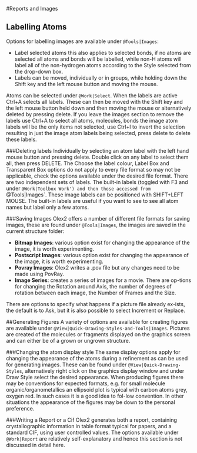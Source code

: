 #Reports and Images

## Labelling Atoms
Options for labelling images are available under `@Tools|Images`:

- Label selected atoms this also applies to selected bonds, if no atoms are selected all atoms and bonds will be labelled, while non-H atoms will label all of the non-hydrogen atoms according to the Style selected from the drop-down box. 
- Labels can be moved, individually or in groups, while holding down the Shift key and the left mouse button and moving the mouse.

Atoms can be selected under `@Work|Select`. When the labels are active Ctrl+A selects all labels. These can then be moved with the Shift key and the left mouse button held down and then moving the mouse or alternatively deleted by pressing delete. If you leave the images section to remove the labels use Ctrl+A to select all atoms, molecules, bonds the image atom labels will be the only items not selected, use Ctrl+I to invert the selection resulting in just the image atom labels being selected, press delete to delete these labels.

###Deleting labels
Individually by selecting an atom label with the left hand mouse button and pressing delete.
Double click on any label to select them all, then press DELETE.
The Choose the label colour, Label Box and Transparent Box options do not apply to every file format so may not be applicable, check the options available under the desired file format. 
There are two independent sets of labels. The built-in labels (toggled with F3 and under `@Work|Toolbox Work') and then those accessed from `@Tools|Images`. These image labels can be positioned with SHIFT+LEFT MOUSE. The built-in labels are useful if you want to see to see all atom names but label only a few atoms.

###Saving Images
Olex2 offers a number of different file formats for saving images, these are found under `@Tools|Images`, the images are saved in the current structure folder:

- **Bitmap Images**: various option exist for changing the appearance of the image, it is worth experimenting.
- **Postscript Images**: various option exist for changing the appearance of the image, it is worth experimenting.
- **Povray Images**: Olex2 writes a .pov file but any changes need to be made using PovRay.
- **Image Series**: creates a series of images for a movie. There are op-tions for changing the Rotation around Axis, the number of degrees of rotation between each image, the Number of Frames and the Size.

There are options to specify what happens if a picture file already ex-ists, the default is to Ask, but it is also possible to select Increment or Replace.

##Generating Figures
A variety of options are available for creating figures are available under `@View|Quick-Drawing-Styles-and-Tools|Images`. Pictures are created of the molecules or fragments displayed on the graphics screen and can either be of a grown or ungrown structure.

###Changing the atom display style
The same display options apply for changing the appearance of the atoms during a refinement as can be used for generating images. These can be found under `@View|Quick-Drawing-Styles`, alternatively right click on the graphics display window and under Draw Style select the desired appearance. 
When producing figures there may be conventions for expected formats, e.g. for small molecule organic/organometallics an ellipsoid plot is typical with carbon atoms grey, oxygen red. In such cases it is a good idea to fol-low convention. In other situations the appearance of the figures may be down to the personal preference.

###Writing a Report or a Cif
Olex2 generates both a report, containing crystallographic information in table format typical for papers, and a standard CIF,  using user controlled values. The options available under `@Work|Report` are relatively self-explanatory and hence this section is not discussed in detail here.
